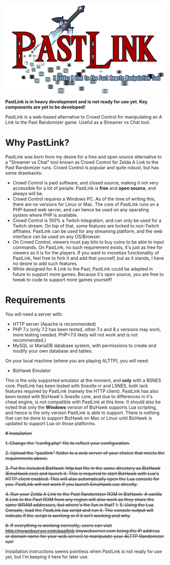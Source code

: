 <img src="https://raw.githubusercontent.com/HatchlingByHeart/PastLink/main/public/images/pl_logo_small.png" alt="PastLink Logo">

**PastLink is in heavy development and is not ready for use yet. Key components are yet to be developed!**

PastLink is a web-based alternative to Crowd Control for manipulating an A Link to the Past Randomizer game. Useful as a Streamer vs Chat tool.

# Why PastLink?

PastLink was born from my desire for a free and open source alternative to a "Streamer vs Chat" tool known as Crowd Control for Zelda A Link to the Past Randomizer runs.
Crowd Control is popular and quite robust, but has some drawbacks:

- Crowd Control is paid software, and closed source, making it not very accessible for a lot of people. PastLink is **free** and **open source**, and always will be.
- Crowd Control requires a Windows PC. As of the time of writing this, there are no versions for Linux or Mac. The core of PastLink runs on a PHP-based web server, and can hence be used on any operating system where PHP is available.  
- Crowd Control is 100% a Twitch integration, and can only be used for a Twitch stream. On top of that, some features are locked to non-Twitch affiliates. PastLink can be used for any streaming platform, and the web interface can be used on any OS/Browser.
- On Crowd Control, viewers must pay bits to buy coins to be able to input commands. On PastLink, no such requirement exists, it's just as free for viewers as it is for the players. If you want to monetize functionality of PastLink, feel free to fork it and add that yourself, but as it stands, I have no desire to add such features.
- While designed for A Link to the Past, PastLink could be adapted in future to support more games. Because it's open source, you are free to tweak to code to support more games yourself!

# Requirements

You will need a server with:

- HTTP server (Apache is recommended)
- PHP 7.x (only 7.2 has been tested, other 7.x and 8.x versions may work, more testing needed. PHP<7.0 likely will not work and is not recommended.)
- MySQL or MariaDB database system, with permissions to create and modify your own database and tables.

On your local machine (where you are playing ALTTP), you will need:

- BizHawk Emulator

This is the only supported emulator at the moment, and **only** with a BSNES core.
PastLink has been tested with Snes9x-rr and LSNES, both lack features required by PastLink (namely the HTTP client).
PastLink has also been tested with BizHawk's Snes9x core, and due to differences in it's cheat engine, is not compatible with PastLink at this time.
It should also be noted that only the **Windows** version of BizHawk supports Lua scripting, and hence is the only version PastLink is able to support.
There is nothing that can be done to support BizHawk on Mac or Linux until BizHawk is updated to support Lua on those platforms.

~~# Installation~~

~~1. Change the "config.php" file to reflect your configuration.~~

~~2. Upload the "pastlink" folder to a web server of your choice that meets the requirements above.~~

~~3. Put the included BizHawk-http.bat file in the same directory as BizHawk (EmuHawk.exe) and launch it. This is required to start BizHawk with Lua's HTTP client enabled. This will also automatically open the Lua console for you. PastLink will not work if you launch EmuHawk.exe directly.~~
 
~~4. Run your Zelda A Link to the Past Randomizer ROM in BizHawk. A vanilla A Link to the Past ROM from any region will also work as they share the same WRAM addresses, but where's the fun in that?~~
h
~~5. Using the Lua Console, load the PastLink.lua script and run it. The console output will indicate if the script is working or if it isn't working and why.~~
 
~~6. If everything is working correctly, users can visit http://mywebserver.com/pastlink (mywebserver.com being the IP address or domain name for your web server) to manipulate your ALTTP Randomizer run!~~

Installation instructions seems pointless when PastLink is not ready for use yet, but I'm keeping it here for later use.